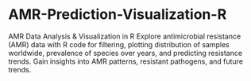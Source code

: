 # AMR-Prediction-Visualization-R
AMR Data Analysis &amp; Visualization in R  Explore antimicrobial resistance (AMR) data with R code for filtering, plotting distribution of samples worldwide, prevalence of species over years, and predicting resistance trends. Gain insights into AMR patterns, resistant pathogens, and future trends.
